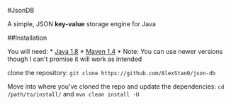 #JsonDB  

A simple, JSON **key-value** storage engine for Java

##Installation

You will need:
    * [Java 1.8](https://www.java.com/download/ie_manual.jsp) 
    * [Maven 1.4](https://maven.apache.org/download.cgi) 
        * Note: You can use newer versions though
                I can't promise it will work as intended

clone the repository:
`git clone https://github.com/AlexStan0/json-db`

Move into where you've cloned the repo and update the dependencies:
`cd /path/to/install/` and `mvn clean install -U`






